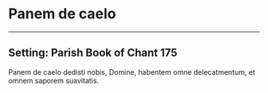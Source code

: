 # Panem de caelo

***

## Setting: Parish Book of Chant 175

Panem de caelo
dedisti nobis, Domine,
habentem omne delecatmentum,
et omnem saporem
suavitatis.